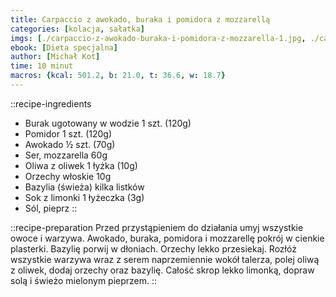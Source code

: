 ```yaml
---
title: Carpaccio z awokado, buraka i pomidora z mozzarellą
categories: [kolacja, sałatka]
imgs: [./carpaccio-z-awokado-buraka-i-pomidora-z-mozzarella-1.jpg, ./carpaccio-z-awokado-buraka-i-pomidora-z-mozzarella-2.jpg]
ebook: [Dieta specjalna]
author: [Michał Kot]
time: 10 minut
macros: {kcal: 501.2, b: 21.0, t: 36.6, w: 18.7}
---
```


::recipe-ingredients
- Burak ugotowany w wodzie 1 szt. (120g)
- Pomidor 1 szt. (120g)
- Awokado ½ szt. (70g)
- Ser, mozzarella 60g
- Oliwa z oliwek 1 łyżka (10g)
- Orzechy włoskie 10g
- Bazylia (świeża) kilka listków
- Sok z limonki 1 łyżeczka (3g)
- Sól, pieprz
::

::recipe-preparation
Przed przystąpieniem do działania umyj wszystkie owoce i warzywa. Awokado, buraka, pomidora i mozzarellę pokrój w cienkie plasterki. Bazylię porwij w dłoniach. Orzechy lekko przesiekaj. Rozłóż wszystkie warzywa wraz z serem naprzemiennie wokół talerza, polej oliwą z oliwek, dodaj orzechy oraz bazylię. Całość skrop lekko limonką, dopraw solą i świeżo mielonym pieprzem.
::
